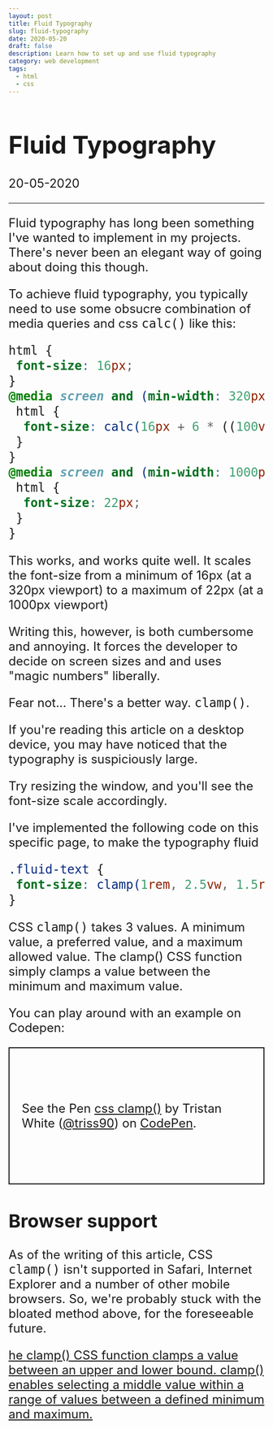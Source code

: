 ```yaml
---
layout: post
title: Fluid Typography
slug: fluid-typography
date: 2020-05-20
draft: false
description: Learn how to set up and use fluid typography
category: web development
tags:
  - html
  - css
---
```


<style>
.fluid-text, .fluid-text pre code, .fluid-text code {
    font-size: clamp(1rem, 2.5vw, 1.5rem);
}
</style>

<div class="fluid-text">

# Fluid Typography

<p class='timestamp'><time datetime='20-05-2020'>20-05-2020</time></p>
<hr>

Fluid typography has long been something I've wanted to implement in my projects.
There's never been an elegant way of going about doing this though.

To achieve fluid typography, you typically need to use some obsucre combination of media queries and css `calc()` like this:

```css
html {
 font-size: 16px;
}
@media screen and (min-width: 320px) {
 html {
  font-size: calc(16px + 6 * ((100vw - 320px) / 680));
 }
}
@media screen and (min-width: 1000px) {
 html {
  font-size: 22px;
 }
}
```

This works, and works quite well. It scales the font-size from a minimum of 16px (at a 320px viewport)
to a maximum of 22px (at a 1000px viewport)

Writing this, however, is both cumbersome and annoying. It forces the developer to decide on screen sizes and and uses "magic numbers" liberally.

Fear not... There's a better way. `clamp()`.

If you're reading this article on a desktop device, you may have noticed that the typography is suspiciously large.

Try resizing the window, and you'll see the font-size scale accordingly.

I've implemented the following code on this specific page, to make the typography fluid

```css
.fluid-text {
 font-size: clamp(1rem, 2.5vw, 1.5rem);
}
```

CSS `clamp()` takes 3 values. A minimum value, a preferred value, and a maximum allowed value.
The clamp() CSS function simply clamps a value between the minimum and maximum value.

You can play around with an example on Codepen:

<p class="codepen" data-height="270" data-theme-id="light" data-default-tab="css,result" data-user="triss90" data-slug-hash="ZEbmdEO" data-editable="true" style="height: 270px; box-sizing: border-box; display: flex; align-items: center; justify-content: center; border: 2px solid; margin: 1em 0; padding: 1em;" data-pen-title="css clamp()">
  <span>See the Pen <a href="https://codepen.io/triss90/pen/ZEbmdEO">
  css clamp()</a> by Tristan  White (<a href="https://codepen.io/triss90">@triss90</a>)
  on <a href="https://codepen.io">CodePen</a>.</span>
</p>

## Browser support

As of the writing of this article, CSS `clamp()` isn't supported in Safari, Internet Explorer and a number of other mobile browsers.
So, we're probably stuck with the bloated method above, for the foreseeable future.

<p class="ciu_embed" data-feature="mdn-css__types__clamp" data-periods="future_1,current,past_1,past_2" data-accessible-colours="false">
  <a href="https://caniuse.com/#feat=mdn-css_types_clamp">he clamp() CSS function clamps a value between an upper and lower bound. clamp() enables selecting a middle value within a range of values between a defined minimum and maximum.</a>
</p>

<script async src="https://static.codepen.io/assets/embed/ei.js"></script>
<script src="https://cdn.jsdelivr.net/gh/ireade/caniuse-embed/caniuse-embed.min.js"></script>

</div>
